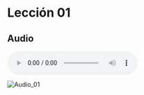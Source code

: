 # Lección 01

## Audio

<audio controls="controls">
  <source type="audio/mp3" src="/Griego_Moderno/GM_Audios/01_Ekso_apo_ten_taksi.mp3"></source>
</audio>

![Audio_01](/Griego_Moderno/Metodo/Textbook_Página_001.png)